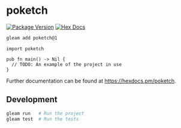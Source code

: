 # poketch

[![Package Version](https://img.shields.io/hexpm/v/poketch)](https://hex.pm/packages/poketch)
[![Hex Docs](https://img.shields.io/badge/hex-docs-ffaff3)](https://hexdocs.pm/poketch/)

```sh
gleam add poketch@1
```
```gleam
import poketch

pub fn main() -> Nil {
  // TODO: An example of the project in use
}
```

Further documentation can be found at <https://hexdocs.pm/poketch>.

## Development

```sh
gleam run   # Run the project
gleam test  # Run the tests
```
